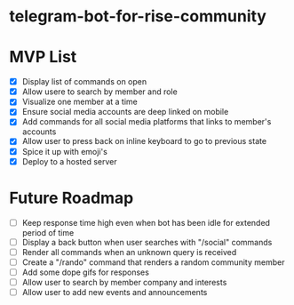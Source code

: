 # telegram-bot-for-rise-community

# MVP List

- [x] Display list of commands on open
- [x] Allow usere to search by member and role
- [x] Visualize one member at a time
- [x] Ensure social media accounts are deep linked on mobile
- [x] Add commands for all social media platforms that links to member's accounts
- [x] Allow user to press back on inline keyboard to go to previous state
- [x] Spice it up with emoji's
- [x] Deploy to a hosted server

# Future Roadmap

- [ ] Keep response time high even when bot has been idle for extended period of time
- [ ] Display a back button when user searches with "/social" commands
- [ ] Render all commands when an unknown query is received
- [ ] Create a "/rando" command that renders a random community member
- [ ] Add some dope gifs for responses
- [ ] Allow user to search by member company and interests
- [ ] Allow user to add new events and announcements

